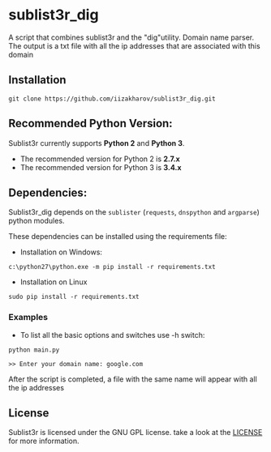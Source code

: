 # sublist3r_dig

A script that combines sublist3r and the "dig"utility.
Domain name parser. The output is a txt file with all the ip addresses that are associated with this domain

## Installation

```
git clone https://github.com/iizakharov/sublist3r_dig.git
```

## Recommended Python Version:

Sublist3r currently supports **Python 2** and **Python 3**.

* The recommended version for Python 2 is **2.7.x**
* The recommended version for Python 3 is **3.4.x**

## Dependencies:

Sublist3r_dig depends on the `sublister` (`requests`, `dnspython` and `argparse`) python modules.

These dependencies can be installed using the requirements file:

- Installation on Windows:
```
c:\python27\python.exe -m pip install -r requirements.txt
```
- Installation on Linux
```
sudo pip install -r requirements.txt
```


### Examples

* To list all the basic options and switches use -h switch:

```python main.py ```

```>> Enter your domain name: google.com```


After the script is completed, a file with the same name will appear with all the ip addresses


## License

Sublist3r is licensed under the GNU GPL license. take a look at the [LICENSE](https://github.com/aboul3la/Sublist3r/blob/master/LICENSE) for more information.
